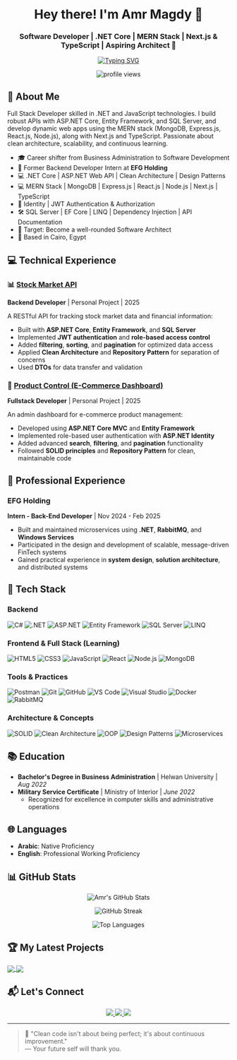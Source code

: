 <h1 align="center">Hey there! I'm Amr Magdy 👋</h1>
<h3 align="center">
  Software Developer | .NET Core | MERN Stack | Next.js & TypeScript  | Aspiring Architect 🚀
</h3>

<p align="center">
  <a href="https://readme-typing-svg.herokuapp.com?font=Fira+Code&duration=3000&pause=1000&center=true&vCenter=true&width=650&lines=Full+Stack+Developer+%F0%9F%9A%80;(.NET+Core+%7C+ASP.NET+Web+API+%7C+Clean+Architecture);(MERN+Stack+%7C+MongoDB+%7C+Express.js+%7C+React.js+%7C+Node.js);(Next.js+%7C+TypeScript);Always+Learning+Every+Day!">
    <img src="https://readme-typing-svg.herokuapp.com?font=Fira+Code&duration=3000&pause=1000&center=true&vCenter=true&width=650&lines=Full+Stack+Developer+%F0%9F%9A%80;(.NET+Core+%7C+ASP.NET+Web+API+%7C+Clean+Architecture);(MERN+Stack+%7C+MongoDB+%7C+Express.js+%7C+React.js+%7C+Node.js);(Next.js+%7C+TypeScript);Always+Learning+Every+Day!" alt="Typing SVG" />
  </a>
</p>




<div align="center">
  <img src="https://komarev.com/ghpvc/?username=amrmagdy00&label=Profile%20views&color=0e75b6&style=flat" alt="profile views" />
</div>

## 🚀 About Me

Full Stack Developer skilled in .NET and JavaScript technologies. I build robust APIs with ASP.NET Core, Entity Framework, and SQL Server, and develop dynamic web apps using the MERN stack (MongoDB, Express.js, React.js, Node.js), along with Next.js and TypeScript. Passionate about clean architecture, scalability, and continuous learning.

- 🎓 Career shifter from Business Administration to Software Development
- 💼 Former Backend Developer Intern at **EFG Holding**
- 💻 .NET Core | ASP.NET Web API | Clean Architecture | Design Patterns
- 💻 MERN Stack | MongoDB | Express.js | React.js | Node.js | Next.js | TypeScript
- 🔐 Identity | JWT Authentication & Authorization
- 🛠️ SQL Server | EF Core | LINQ | Dependency Injection | API Documentation
- 🎯 Target: Become a well-rounded Software Architect
- 📍 Based in Cairo, Egypt

## 💻 Technical Experience

### 📊 [Stock Market API](https://github.com/AmrMagdy00/Fin-Shark.git)
**Backend Developer** | Personal Project | 2025

A RESTful API for tracking stock market data and financial information:
- Built with **ASP.NET Core**, **Entity Framework**, and **SQL Server**
- Implemented **JWT authentication** and **role-based access control**
- Added **filtering**, **sorting**, and **pagination** for optimized data access
- Applied **Clean Architecture** and **Repository Pattern** for separation of concerns
- Used **DTOs** for data transfer and validation

### 🛒 [Product Control (E-Commerce Dashboard)](https://github.com/AmrMagdy00/Product-Control/)
**Fullstack Developer** | Personal Project | 2025

An admin dashboard for e-commerce product management:
- Developed using **ASP.NET Core MVC** and **Entity Framework**
- Implemented role-based user authentication with **ASP.NET Identity**
- Added advanced **search**, **filtering**, and **pagination** functionality
- Followed **SOLID principles** and **Repository Pattern** for clean, maintainable code

## 💼 Professional Experience

### EFG Holding
**Intern - Back-End Developer** | Nov 2024 - Feb 2025

- Built and maintained microservices using **.NET**, **RabbitMQ**, and **Windows Services**
- Participated in the design and development of scalable, message-driven FinTech systems
- Gained practical experience in **system design**, **solution architecture**, and distributed systems

## 🧠 Tech Stack

### Backend
![C#](https://img.shields.io/badge/C%23-239120?style=for-the-badge&logo=c-sharp&logoColor=white)
![.NET](https://img.shields.io/badge/.NET-512BD4?style=for-the-badge&logo=dotnet&logoColor=white)
![ASP.NET](https://img.shields.io/badge/ASP.NET-5C2D91?style=for-the-badge&logo=.net&logoColor=white)
![Entity Framework](https://img.shields.io/badge/Entity_Framework-3A3A3A?style=for-the-badge&logo=.net&logoColor=white)
![SQL Server](https://img.shields.io/badge/SQL_Server-CC2927?style=for-the-badge&logo=microsoft-sql-server&logoColor=white)
![LINQ](https://img.shields.io/badge/LINQ-0078D4?style=for-the-badge&logo=.net&logoColor=white)

### Frontend & Full Stack (Learning)
![HTML5](https://img.shields.io/badge/HTML5-E34F26?style=for-the-badge&logo=html5&logoColor=white)
![CSS3](https://img.shields.io/badge/CSS3-1572B6?style=for-the-badge&logo=css3&logoColor=white)
![JavaScript](https://img.shields.io/badge/JavaScript-F7DF1E?style=for-the-badge&logo=javascript&logoColor=black)
![React](https://img.shields.io/badge/React-20232A?style=for-the-badge&logo=react&logoColor=61DAFB)
![Node.js](https://img.shields.io/badge/Node.js-339933?style=for-the-badge&logo=node.js&logoColor=white)
![MongoDB](https://img.shields.io/badge/MongoDB-47A248?style=for-the-badge&logo=mongodb&logoColor=white)

### Tools & Practices
![Postman](https://img.shields.io/badge/Postman-FF6C37?style=for-the-badge&logo=postman&logoColor=white)
![Git](https://img.shields.io/badge/Git-F05032?style=for-the-badge&logo=git&logoColor=white)
![GitHub](https://img.shields.io/badge/GitHub-181717?style=for-the-badge&logo=github&logoColor=white)
![VS Code](https://img.shields.io/badge/VS_Code-007ACC?style=for-the-badge&logo=visual-studio-code&logoColor=white)
![Visual Studio](https://img.shields.io/badge/Visual_Studio-5C2D91?style=for-the-badge&logo=visual-studio&logoColor=white)
![Docker](https://img.shields.io/badge/Docker-2496ED?style=for-the-badge&logo=docker&logoColor=white)
![RabbitMQ](https://img.shields.io/badge/RabbitMQ-FF6600?style=for-the-badge&logo=rabbitmq&logoColor=white)

### Architecture & Concepts
![SOLID](https://img.shields.io/badge/SOLID-3C873A?style=for-the-badge&logo=checkmarx&logoColor=white)
![Clean Architecture](https://img.shields.io/badge/Clean_Architecture-1A73E8?style=for-the-badge&logo=buffer&logoColor=white)
![OOP](https://img.shields.io/badge/OOP-E95420?style=for-the-badge&logo=codeigniter&logoColor=white)
![Design Patterns](https://img.shields.io/badge/Design_Patterns-8A2BE2?style=for-the-badge&logo=apache&logoColor=white)
![Microservices](https://img.shields.io/badge/Microservices-000000?style=for-the-badge&logo=fastapi&logoColor=white)

## 📚 Education

- **Bachelor's Degree in Business Administration** | Helwan University | *Aug 2022*
- **Military Service Certificate** | Ministry of Interior | *June 2022*
  - Recognized for excellence in computer skills and administrative operations

## 🌐 Languages

- **Arabic**: Native Proficiency
- **English**: Professional Working Proficiency

## 📊 GitHub Stats

<p align="center">
  <img src="https://github-readme-stats.vercel.app/api?username=AmrMagdy00&show_icons=true&theme=tokyonight" alt="Amr's GitHub Stats" />
</p>

<p align="center">
  <img src="https://github-readme-streak-stats.herokuapp.com/?user=AmrMagdy00&theme=tokyonight" alt="GitHub Streak" />
</p>

<p align="center">
  <img src="https://github-readme-stats.vercel.app/api/top-langs/?username=AmrMagdy00&layout=compact&theme=tokyonight" alt="Top Languages" />
</p>

## 🏆 My Latest Projects

<a href="https://github.com/AmrMagdy00/Fin-Shark">
  <img align="center" src="https://github-readme-stats.vercel.app/api/pin/?username=AmrMagdy00&repo=Fin-Shark&theme=tokyonight" />
</a>
<a href="https://github.com/AmrMagdy00/Product-Control">
  <img align="center" src="https://github-readme-stats.vercel.app/api/pin/?username=AmrMagdy00&repo=Product-Control&theme=tokyonight" />
</a>

## 📬 Let's Connect

<p align="center">
  <a href="https://www.linkedin.com/in/amrmagdydb/" target="_blank">
    <img src="https://img.shields.io/badge/LinkedIn-0A66C2?style=for-the-badge&logo=linkedin&logoColor=white" />
  </a>
  <a href="mailto:bamrmagdy@gmail.com">
    <img src="https://img.shields.io/badge/Gmail-D14836?style=for-the-badge&logo=gmail&logoColor=white" />
  </a>
  <a href="https://leetcode.com/u/bamrmagdy/">
    <img src="https://img.shields.io/badge/LeetCode-FFA116?style=for-the-badge&logo=leetcode&logoColor=white" />
  </a>
</p>

---

> 💬 "Clean code isn't about being perfect; it's about continuous improvement."  
> — Your future self will thank you.
